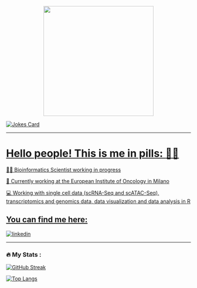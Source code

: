 <div id="header" align="center">
  <img src="https://www.canva.com/design/DAFPO_oAr2g/hDgUfOJQWOHNDpjqQOBa6g/edit?utm_content=DAFPO_oAr2g&utm_campaign=designshare&utm_medium=link2&utm_source=sharebutton" width="300"/>
</div>

<div id="badges", align="center">
  <a href="views counter">
    <img src="https://komarev.com/ghpvc/?username=emanuelavilla&style=flat-square&color=blue" alt=""/>
</div>
 
  
 ![Jokes Card](https://readme-jokes.vercel.app/api)


  ---
  
# Hello people! This is me in pills: :woman_technologist:

👩‍🔬 Bioinformatics Scientist working in progress

🔭 Currently working at the European Institute of Oncology in Milano

💻 Working with single cell data (scRNA-Seq and scATAC-Seq), transcriptomics and genomics data, data visualization and data analysis in R




## You can find me here:
[![linkedin](https://img.shields.io/badge/linkedin-0A66C2?style=for-the-badge&logo=linkedin&logoColor=white)](https://www.linkedin.com/in/villa-emanuela/)

---

### :fire: My Stats :
  [![GitHub Streak](http://github-readme-streak-stats.herokuapp.com?user=emanuelavilla&theme=dark&background=000000)](https://git.io/streak-stats)
  
  [![Top Langs](https://github-readme-stats.vercel.app/api/top-langs/?username=zluvsand&layout=compact&theme=vision-friendly-dark)](https://github.com/anuraghazra/github-readme-stats)
